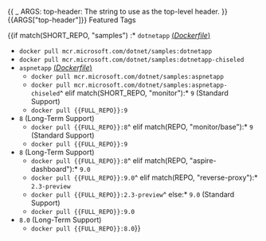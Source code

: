 {{
    _ ARGS:
      top-header: The string to use as the top-level header.
}}{{ARGS["top-header"]}} Featured Tags

{{if match(SHORT_REPO, "samples")
:* `dotnetapp` [(*Dockerfile*)](https://github.com/dotnet/dotnet-docker/blob/main/samples/dotnetapp/Dockerfile)
  * `docker pull mcr.microsoft.com/dotnet/samples:dotnetapp`
  * `docker pull mcr.microsoft.com/dotnet/samples:dotnetapp-chiseled`
* `aspnetapp` [(*Dockerfile*)](https://github.com/dotnet/dotnet-docker/blob/main/samples/aspnetapp/Dockerfile)
  * `docker pull mcr.microsoft.com/dotnet/samples:aspnetapp`
  * `docker pull mcr.microsoft.com/dotnet/samples:aspnetapp-chiseled`^
elif match(SHORT_REPO, "monitor"):* `9` (Standard Support)
  * `docker pull {{FULL_REPO}}:9`
* `8` (Long-Term Support)
  * `docker pull {{FULL_REPO}}:8`^
elif match(REPO, "monitor/base"):* `9` (Standard Support)
  * `docker pull {{FULL_REPO}}:9`
* `8` (Long-Term Support)
  * `docker pull {{FULL_REPO}}:8`^
elif match(REPO, "aspire-dashboard"):* `9.0`
  * `docker pull {{FULL_REPO}}:9.0`^
elif match(REPO, "reverse-proxy"):* `2.3-preview`
  * `docker pull {{FULL_REPO}}:2.3-preview`^
else:* `9.0` (Standard Support)
  * `docker pull {{FULL_REPO}}:9.0`
* `8.0` (Long-Term Support)
  * `docker pull {{FULL_REPO}}:8.0`}}
